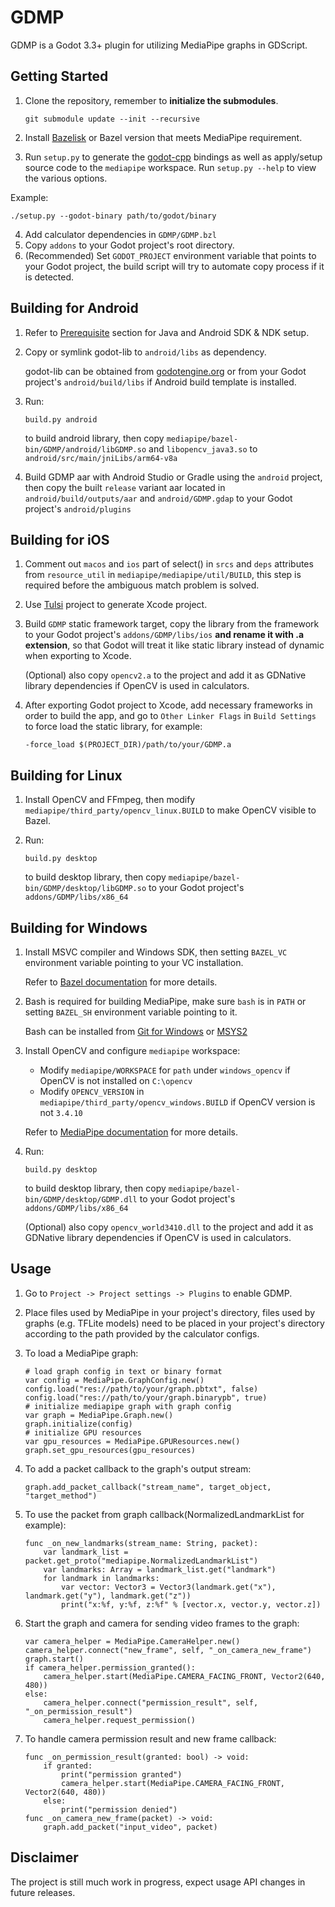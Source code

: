 # GDMP
GDMP is a Godot 3.3+ plugin for utilizing MediaPipe graphs in GDScript.

## Getting Started
1. Clone the repository, remember to **initialize the submodules**.

    `git submodule update --init --recursive`
2. Install [Bazelisk](https://bazel.build/install/bazelisk) or Bazel version that meets MediaPipe requirement.
3. Run `setup.py` to generate the [godot-cpp](https://github.com/godotengine/godot-cpp) bindings as well as apply/setup source code to the `mediapipe` workspace. Run `setup.py --help` to view the various options.

Example:
```
./setup.py --godot-binary path/to/godot/binary
```

4. Add calculator dependencies in `GDMP/GDMP.bzl`
5. Copy `addons` to your Godot project's root directory.
6. (Recommended) Set `GODOT_PROJECT` environment variable that points to your Godot project, the build script will try to automate copy process if it is detected.

## Building for Android
1. Refer to [Prerequisite](https://developers.google.com/mediapipe/framework/getting_started/android#prerequisite) section for Java and Android SDK & NDK setup.
2. Copy or symlink godot-lib to `android/libs` as dependency.

    godot-lib can be obtained from [godotengine.org](https://godotengine.org/download) or from your Godot project's `android/build/libs` if Android build template is installed.
3. Run:

    ```
    build.py android
    ```

    to build android library, then copy `mediapipe/bazel-bin/GDMP/android/libGDMP.so` and `libopencv_java3.so` to `android/src/main/jniLibs/arm64-v8a`
4. Build GDMP aar with Android Studio or Gradle using the `android` project, then copy the built `release` variant aar located in `android/build/outputs/aar` and `android/GDMP.gdap` to your Godot project's `android/plugins`

## Building for iOS
1. Comment out `macos` and `ios` part of select() in `srcs` and `deps` attributes from `resource_util` in `mediapipe/mediapipe/util/BUILD`, this step is required before the ambiguous match problem is solved.
2. Use [Tulsi](https://tulsi.bazel.build) project to generate Xcode project.
3. Build `GDMP` static framework target, copy the library from the framework to your Godot project's `addons/GDMP/libs/ios` **and rename it with .a extension**, so that Godot will treat it like static library instead of dynamic when exporting to Xcode.

    (Optional) also copy `opencv2.a` to the project and add it as GDNative library dependencies if OpenCV is used in calculators.
4. After exporting Godot project to Xcode, add necessary frameworks in order to build the app, and go to `Other Linker Flags` in `Build Settings` to force load the static library, for example:

    `-force_load $(PROJECT_DIR)/path/to/your/GDMP.a`

## Building for Linux
1. Install OpenCV and FFmpeg, then modify `mediapipe/third_party/opencv_linux.BUILD` to make OpenCV visible to Bazel.
2. Run:

    ```
    build.py desktop
    ```

    to build desktop library, then copy `mediapipe/bazel-bin/GDMP/desktop/libGDMP.so` to your Godot project's `addons/GDMP/libs/x86_64`

## Building for Windows
1. Install MSVC compiler and Windows SDK, then setting `BAZEL_VC` environment variable pointing to your VC installation.

    Refer to [Bazel documentation](https://bazel.build/configure/windows#build_cpp) for more details.
2. Bash is required for building MediaPipe, make sure `bash` is in `PATH` or setting `BAZEL_SH` environment variable pointing to it.

    Bash can be installed from [Git for Windows](https://gitforwindows.org) or [MSYS2](https://www.msys2.org)
3. Install OpenCV and configure `mediapipe` workspace:
    - Modify `mediapipe/WORKSPACE` for `path` under `windows_opencv` if OpenCV is not installed on `C:\opencv`
    - Modify `OPENCV_VERSION` in `mediapipe/third_party/opencv_windows.BUILD` if OpenCV version is not `3.4.10`

    Refer to [MediaPipe documentation](https://developers.google.com/mediapipe/framework/getting_started/install#installing_on_windows) for more details.
4. Run:

    ```
    build.py desktop
    ```

    to build desktop library, then copy `mediapipe/bazel-bin/GDMP/desktop/GDMP.dll` to your Godot project's `addons/GDMP/libs/x86_64`

    (Optional) also copy `opencv_world3410.dll` to the project and add it as GDNative library dependencies if OpenCV is used in calculators.

## Usage
1. Go to `Project -> Project settings -> Plugins` to enable GDMP.
2. Place files used by MediaPipe in your project's directory, files used by graphs (e.g. TFLite models) need to be placed in your project's directory according to the path provided by the calculator configs.
3. To load a MediaPipe graph:

    ```gdscript
    # load graph config in text or binary format
    var config = MediaPipe.GraphConfig.new()
    config.load("res://path/to/your/graph.pbtxt", false)
    config.load("res://path/to/your/graph.binarypb", true)
    # initialize mediapipe graph with graph config
    var graph = MediaPipe.Graph.new()
    graph.initialize(config)
    # initialize GPU resources
    var gpu_resources = MediaPipe.GPUResources.new()
    graph.set_gpu_resources(gpu_resources)
    ```

4. To add a packet callback to the graph's output stream:

    ```gdscript
    graph.add_packet_callback("stream_name", target_object, "target_method")
    ```
5. To use the packet from graph callback(NormalizedLandmarkList for example):

    ```gdscript
    func _on_new_landmarks(stream_name: String, packet):
        var landmark_list = packet.get_proto("mediapipe.NormalizedLandmarkList")
        var landmarks: Array = landmark_list.get("landmark")
        for landmark in landmarks:
            var vector: Vector3 = Vector3(landmark.get("x"), landmark.get("y"), landmark.get("z"))
            print("x:%f, y:%f, z:%f" % [vector.x, vector.y, vector.z])
    ```
6. Start the graph and camera for sending video frames to the graph:

    ```gdscript
    var camera_helper = MediaPipe.CameraHelper.new()
    camera_helper.connect("new_frame", self, "_on_camera_new_frame")
    graph.start()
    if camera_helper.permission_granted():
        camera_helper.start(MediaPipe.CAMERA_FACING_FRONT, Vector2(640, 480))
    else:
        camera_helper.connect("permission_result", self, "_on_permission_result")
        camera_helper.request_permission()
    ```
7. To handle camera permission result and new frame callback:

    ```gdscript
    func _on_permission_result(granted: bool) -> void:
        if granted:
            print("permission granted")
            camera_helper.start(MediaPipe.CAMERA_FACING_FRONT, Vector2(640, 480))
        else:
            print("permission denied")
    func _on_camera_new_frame(packet) -> void:
        graph.add_packet("input_video", packet)
    ```

## Disclaimer
The project is still much work in progress, expect usage API changes in future releases.
